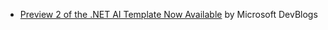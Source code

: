 - [Preview 2 of the .NET AI Template Now Available](https://devblogs.microsoft.com/dotnet/announcing-dotnet-ai-template-preview2/) by Microsoft DevBlogs
